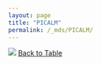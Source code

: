 ```yaml
---
layout: page
title: "PICALM"
permalink: /_mds/PICALM/
---
```


![](../../alns_9.28.22/aln_5HSAA080133_0.965.png?raw=true
)
[Back to Table](../../display)
